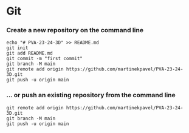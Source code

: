 # Git

### Create a new repository on the command line

```
echo "# PVA-23-24-3D" >> README.md
git init
git add README.md
git commit -m "first commit"
git branch -M main
git remote add origin https://github.com/martinekpavel/PVA-23-24-3D.git
git push -u origin main
```

### ... or push an existing repository from the command line

```
git remote add origin https://github.com/martinekpavel/PVA-23-24-3D.git
git branch -M main
git push -u origin main
```
